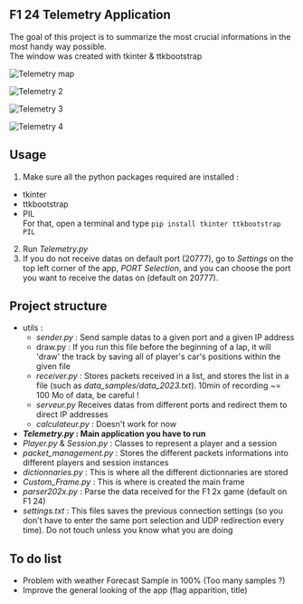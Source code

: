 ## F1 24 Telemetry Application

The goal of this project is to summarize the most crucial informations in the most handy way possible. \
The window was created with tkinter & ttkbootstrap

![Telemetry map](https://github.com/Fredrik2002/f1-23-telemetry-application/assets/86866135/7b1ce85e-f57d-4861-b7f5-10bee4ad9b11)

![Telemetry 2](https://github.com/Fredrik2002/f1-23-telemetry-application/assets/86866135/3653b8ae-4604-402a-886b-45e6cf7147d5)

![Telemetry 3](https://github.com/Fredrik2002/f1-23-telemetry-application/assets/86866135/ff73f7f2-b7c2-48e1-b547-4eebc37fae1c)

![Telemetry 4](https://github.com/Fredrik2002/f1-23-telemetry-application/assets/86866135/080b3804-67bd-4c6b-bc9c-970d796546a3)

## Usage
1. Make sure all the python packages required are installed :
- tkinter
- ttkbootstrap
- PIL \
For that, open a terminal and type `pip install tkinter ttkbootstrap PIL`

2. Run *Telemetry.py*
3. If you do not receive datas on default port (20777), go to *Settings* on the top left corner of the app, *PORT Selection*, and you can choose the port you want to receive the datas on (default on 20777). 


## Project structure
* utils :
    * *sender.py* : Send sample datas to a given port and a given IP address
    * draw.py : If you run this file before the beginning of a lap, it will 'draw' the track by saving all of player's car's positions within the given file
    * *receiver.py* : Stores packets received in a list, and stores the list in a file (such as *data_samples/data_2023.txt*). 10min of recording ~= 100 Mo of data, be careful !
    * *serveur.py* Receives datas from different ports and redirect them to direct IP addresses
    * *calculateur.py* : Doesn't work for now
* __*Telemetry.py* : Main application you have to run__
* *Player.py* & *Session.py* : Classes to represent a player and a session
* *packet_management.py* : Stores the different packets informations into different players and session instances
* *dictionnaries.py* : This is where all the different dictionnaries are stored
* *Custom_Frame.py* : This is where is created the main frame
* *parser202x.py* : Parse the data received for the F1 2x game (default on F1 24)
* *settings.txt* : This files saves the previous connection settings (so you don't have to enter the same port selection and UDP redirection every time). Do not touch unless you know what you are doing

## To do list
* Problem with weather Forecast Sample in 100% (Too many samples ?)
* Improve the general looking of the app (flag apparition, title)

